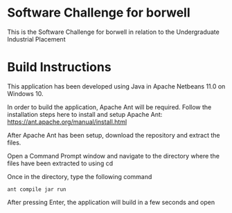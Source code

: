 # Software Challenge for borwell
This is the Software Challenge for borwell in relation to the Undergraduate Industrial Placement

# Build Instructions
This application has been developed using Java in Apache Netbeans 11.0 on Windows 10.

In order to build the application, Apache Ant will be required. Follow the installation steps here to install and setup Apache Ant:
https://ant.apache.org/manual/install.html

After Apache Ant has been setup, download the repository and extract the files.

Open a Command Prompt window and navigate to the directory where the files have been extracted to using cd

Once in the directory, type the following command

```
ant compile jar run
```
After pressing Enter, the application will build in a few seconds and open




